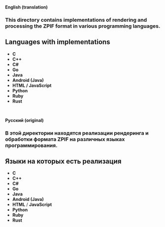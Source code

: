 **English (translation)**

### This directory contains implementations of rendering and processing the ZPIF format in various programming languages.  

## Languages with implementations  

- **C**  
- **C++**  
- **C#**  
- **Go**  
- **Java**  
- **Android (Java)**
- **HTML / JavaScript**  
- **Python**  
- **Ruby**
- **Rust**

<br>

**Русский (original)**

### В этой директории находятся реализации рендеринга и обработки формата ZPIF на различных языках программирования.

## Языки на которых есть реализация

- **C**
- **C++**
- **C#**
- **Go**
- **Java**
- **Android (Java)**
- **HTML** / **JavaScript**
- **Python**
- **Ruby**
- **Rust**
